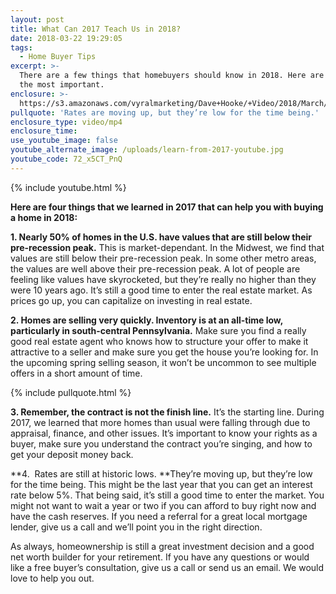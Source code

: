 ```yaml
---
layout: post
title: What Can 2017 Teach Us in 2018?
date: 2018-03-22 19:29:05
tags:
  - Home Buyer Tips
excerpt: >-
  There are a few things that homebuyers should know in 2018. Here are four of
  the most important.
enclosure: >-
  https://s3.amazonaws.com/vyralmarketing/Dave+Hooke/+Video/2018/March/Central+PA+Real+Estate+Agent-+What+Can+2017+Teach+Us+in+2018%253F.mp4
pullquote: 'Rates are moving up, but they’re low for the time being.'
enclosure_type: video/mp4
enclosure_time:
use_youtube_image: false
youtube_alternate_image: /uploads/learn-from-2017-youtube.jpg
youtube_code: 72_x5CT_PnQ
---
```


{% include youtube.html %}

**Here are four things that we learned in 2017 that can help you with buying a home in 2018:**

**1. Nearly 50% of homes in the U.S. have values that are still below their pre-recession peak.** This is market-dependant. In the Midwest, we find that values are still below their pre-recession peak. In some other metro areas, the values are well above their pre-recession peak. A lot of people are feeling like values have skyrocketed, but they’re really no higher than they were 10 years ago. It’s still a good time to enter the real estate market. As prices go up, you can capitalize on investing in real estate.

**2. Homes are selling very quickly. Inventory is at an all-time low, particularly in south-central Pennsylvania.** Make sure you find a really good real estate agent who knows how to structure your offer to make it attractive to a seller and make sure you get the house you’re looking for. In the upcoming spring selling season, it won’t be uncommon to see multiple offers in a short amount of time.

{% include pullquote.html %}

**3. Remember, the contract is not the finish line.** It’s the starting line. During 2017, we learned that more homes than usual were falling through due to appraisal, finance, and other issues. It’s important to know your rights as a buyer, make sure you understand the contract you’re singing, and how to get your deposit money back.

**4. &nbsp;Rates are still at historic lows.&nbsp;**They’re moving up, but they’re low for the time being. This might be the last year that you can get an interest rate below 5%. That being said, it’s still a good time to enter the market. You might not want to wait a year or two if you can afford to buy right now and have the cash reserves. If you need a referral for a great local mortgage lender, give us a call and we’ll point you in the right direction.

As always, homeownership is still a great investment decision and a good net worth builder for your retirement. If you have any questions or would like a free buyer’s consultation, give us a call or send us an email. We would love to help you out.